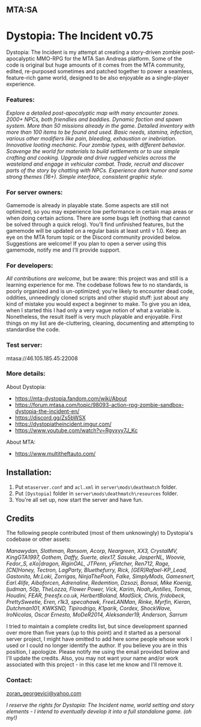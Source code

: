 ## MTA:SA 
# Dystopia: The Incident v0.75

Dystopia: The Incident is my attempt at creating a story-driven zombie post-apocalyptic MMO-RPG for the MTA San Andreas platform. Some of the code is original but huge amounts of it comes from the MTA community, edited, re-purposed sometimes and patched together to power a seamless, feature-rich game world, designed to be also enjoyable as a single-player experience.  

### Features:
_Explore a detailed post-apocalyptic map with many encounter zones. 2000+ NPCs, both friendlies and baddies. Dynamic faction and spawn system. More than 50 missions already in the game. Detailed inventory with more than 100 items to be found and used. Basic needs, stamina, infection, various other modifiers like pain, bleeding, exhaustion or inebriation. Innovative looting mechanic. Four zombie types, with different behavior. Scavenge the world for materials to build settlements or to use simple crafting and cooking. Upgrade and drive rugged vehicles across the wasteland and engage in vehicular combat. Trade, recruit and discover parts of the story by chatting with NPCs. Experience dark humor and some strong themes (16+). Simple interface, consistent graphic style._


### For server owners:
Gamemode is already in playable state. Some aspects are still not optimized, so you may experience low performance in certain map areas or when doing certain actions. There are some bugs left (nothing that cannot be solved through a quick relog). You'll find unfinished features, but the gamemode will be updated on a regular basis at least until v 1.0. Keep an eye on the MTA forum topic or the Discord community provided below. Suggestions are welcome! If you plan to open a server using this gamemode, notify me and I'll provide support.

### For developers:
*All contributions are welcome*, but be aware: this project was and still is a learning experience for me. The codebase follows few to no standards, is poorly organized and is un-optimized; you're likely to encounter dead code, oddities, unneedingly cloned scripts and other stupid stuff: just about any kind of mistake you would expect a beginner to make. To give you an idea, when I started this I had only a very vague notion of what a variable is. Nonetheless, the result itself is very much playable and enjoyable. First things on my list are de-cluttering, cleaning, documenting and attempting to standardise the code.

### Test server:
mtasa://46.105.185.45:22008

### More details:

About Dystopia:
- https://mta-dystopia.fandom.com/wiki/About
- https://forum.mtasa.com/topic/98093-action-rpg-zombie-sandbox-dystopia-the-incident-en/
- https://discord.gg/Zs5bWSX
- https://dystopiatheincident.imgur.com/
- https://www.youtube.com/watch?v=Rgyxyy7J_Kc

About MTA:
- https://www.multitheftauto.com/

## Installation:
 
1. Put `mtaserver.conf` and `acl.xml` in `server\mods\deathmatch` folder.
2. Put `[Dystopia]` folder in `server\mods\deathmatch\resources` folder. 
3. You're all set up, now start the server and have fun.

## Credits
The following people contributed (most of them unknowingly) to Dystopia's codebase or other assets:

_Manawydan, Slothman, Ransom, Acorp, Neargreen, XX3, CrystalMV, KingGTA1997, Gothem, Daffy, Suerte, alex17, Sasuke, JasperNL, Woovie, Fedor_S, eXo|dragon, RiginOAL, JTPenn, yFletcher, Ren712, Rage, [CN]Honey, Tectron, LagParty, Bluethefurry, Rick, [GER]Rafael-KP_Lead, Gastonito, Mr.Loki, Zorrigas, NinjaThePooh, Falke, SimplyMods, Gamesnert, Earl.4life, Aiboforcen, Adrenaline, Redemtion, Dzsozi, Bonsai, Mike Koenig, Ijudman, 50p, TheLozza, Flower Power, Vick, Karim, Noah_Antilles, Tomas, Houdini, FEAR, freesfx.co.uk, HerbertBoland, MadSick, Chris, fridobeck, PrettySweetie, Eren, r1k3, specahawk, FreeLANMan, Rinke, Myrfin, Kieran, Dutchman101, KWKSND, Tipirodrigo, K1parik, Cordex, ShockWave, IroNicolas, Oscar Ernesto, MoDeR2014, Aleksander19, Anderson, Sarrum_

I tried to maintain a complete credits  list, but since development spanned over more than five years (up to this point) and it started as a personal server project, I might have omitted to add here some people whose work I used or I could no longer identify the author. If you believe you are in this position, I apologize. Please notify me using the email provided below and I'll update the credits. Also, you may not want your name and/or work associated with this project - in this case let me know and I'll remove it.

### Contact:
zoran_georgevici@yahoo.com

_I reserve the rights for Dystopia: The Incident name, world setting and story elements - I intend to eventually develop it into a full standalone game. (oh my!)_
